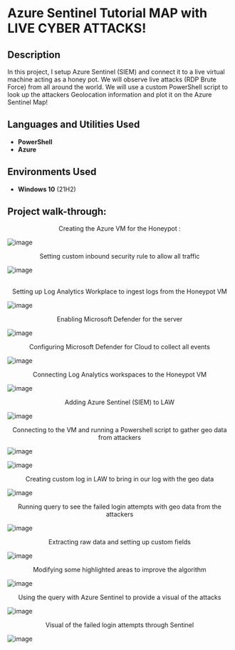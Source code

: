 <h1>Azure Sentinel Tutorial MAP with LIVE CYBER ATTACKS!</h1>


<h2>Description</h2>
In this project, I setup Azure Sentinel (SIEM) and connect it to a live virtual machine acting as a honey pot. We will observe live attacks (RDP Brute Force) from all around the world. We will use a custom PowerShell script to look up the attackers Geolocation information and plot it on the Azure Sentinel Map! 
<br />


<h2>Languages and Utilities Used</h2>

- <b>PowerShell</b> 
- <b>Azure</b>

<h2>Environments Used </h2>

- <b>Windows 10</b> (21H2)

<h2>Project walk-through:</h2>


<p align="center">
Creating the Azure VM for the Honeypot
: <br/>

![image](https://user-images.githubusercontent.com/120264673/207056400-b39f39c6-d43a-46ac-b0d5-c1431fde0a9f.png)

<p align="center">
Setting custom inbound  security rule to allow all traffic
<br/>

![image](https://user-images.githubusercontent.com/120264673/207057330-02d2f506-a2ac-497b-a872-2e3e5dc2d563.png)
<br />
<br />
<p align="center">
Setting up Log Analytics Workplace to ingest logs from the Honeypot VM
<br/>
</p>

![image](https://user-images.githubusercontent.com/120264673/207057918-1b33c4d6-8467-425a-bc73-4e13eb5361f5.png)


<p align="center">
Enabling Microsoft Defender for the server
<br/>

![image](https://user-images.githubusercontent.com/120264673/207058132-db30a6d1-28f7-43ed-97f9-3cf5db73148a.png)



<p align="center">
Configuring Microsoft Defender for Cloud to collect all events

<br/>

![image](https://user-images.githubusercontent.com/120264673/207058289-435f97c5-24e3-4583-af19-c6fbc12b1689.png)





<p align= "center">
Connecting Log Analytics workspaces to the Honeypot VM



![image](https://user-images.githubusercontent.com/120264673/207058634-b9186543-d84d-4d8d-8cde-023ab98d1517.png)


<p align= "center">
Adding Azure Sentinel (SIEM) to LAW

![image](https://user-images.githubusercontent.com/120264673/207059001-226d6786-a9c9-4dda-9760-11339684a89f.png)


<p align= "center">
Connecting to the VM and running a Powershell script to gather geo data from attackers

![image](https://user-images.githubusercontent.com/120264673/207059335-d7ba6e7a-6834-4785-b7c4-b46ed0900999.png)

![image](https://user-images.githubusercontent.com/120264673/207059372-061b8420-5c4c-4eb4-904d-6dc22b180826.png)

<p align= "center">
Creating custom log in LAW to bring in our log with the geo data

![image](https://user-images.githubusercontent.com/120264673/207059689-bd6d9ff2-e92c-435e-85dd-22c575237899.png)


<p align= "center">
Running query to see the failed login attempts with geo data from the attackers

![image](https://user-images.githubusercontent.com/120264673/207059895-b26d381e-0564-45fc-b512-5842b8681f80.png)


<p align= "center">
Extracting raw data and setting up custom fields

![image](https://user-images.githubusercontent.com/120264673/207060048-1cf0184a-e460-4b6e-8dbf-55eb6180add0.png)

<p align= "center">
Modifying some highlighted areas to improve the algorithm


![image](https://user-images.githubusercontent.com/120264673/207060175-918eab55-e1d1-42f0-930b-0d0098198156.png)

<p align= "center">
Using the query with Azure Sentinel to provide a visual of the attacks


![image](https://user-images.githubusercontent.com/120264673/207060560-cfe27de2-02d3-49e5-898e-117731164ec1.png)


<p align= "center">
Visual of the failed login attempts through Sentinel

![image](https://user-images.githubusercontent.com/120264673/207060816-8b7c0ef9-8643-4dd1-ba6d-402ac57c3103.png)





<!--
 ```diff
- text in red
+ text in green
! text in orange
# text in gray
@@ text in purple (and bold)@@
```
--!>
